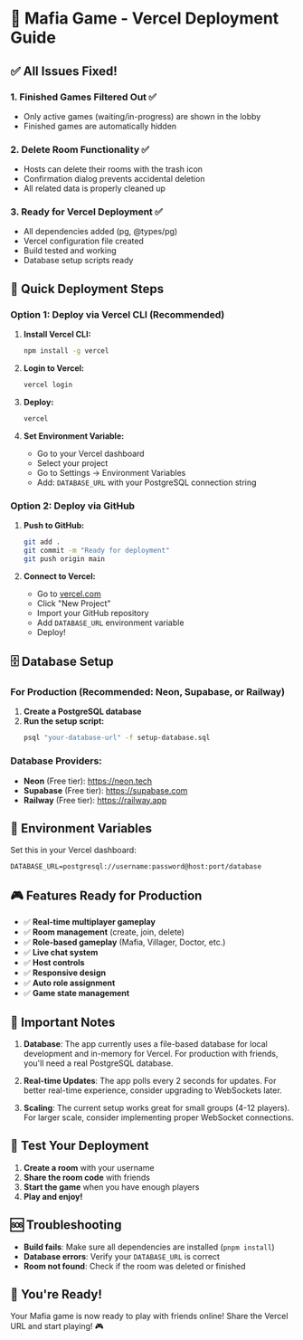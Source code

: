 # 🚀 Mafia Game - Vercel Deployment Guide

## ✅ All Issues Fixed!

### 1. **Finished Games Filtered Out** ✅
- Only active games (waiting/in-progress) are shown in the lobby
- Finished games are automatically hidden

### 2. **Delete Room Functionality** ✅
- Hosts can delete their rooms with the trash icon
- Confirmation dialog prevents accidental deletion
- All related data is properly cleaned up

### 3. **Ready for Vercel Deployment** ✅
- All dependencies added (pg, @types/pg)
- Vercel configuration file created
- Build tested and working
- Database setup scripts ready

## 🎯 Quick Deployment Steps

### Option 1: Deploy via Vercel CLI (Recommended)

1. **Install Vercel CLI:**
   ```bash
   npm install -g vercel
   ```

2. **Login to Vercel:**
   ```bash
   vercel login
   ```

3. **Deploy:**
   ```bash
   vercel
   ```

4. **Set Environment Variable:**
   - Go to your Vercel dashboard
   - Select your project
   - Go to Settings → Environment Variables
   - Add: `DATABASE_URL` with your PostgreSQL connection string

### Option 2: Deploy via GitHub

1. **Push to GitHub:**
   ```bash
   git add .
   git commit -m "Ready for deployment"
   git push origin main
   ```

2. **Connect to Vercel:**
   - Go to [vercel.com](https://vercel.com)
   - Click "New Project"
   - Import your GitHub repository
   - Add `DATABASE_URL` environment variable
   - Deploy!

## 🗄️ Database Setup

### For Production (Recommended: Neon, Supabase, or Railway)

1. **Create a PostgreSQL database**
2. **Run the setup script:**
   ```bash
   psql "your-database-url" -f setup-database.sql
   ```

### Database Providers:
- **Neon** (Free tier): https://neon.tech
- **Supabase** (Free tier): https://supabase.com
- **Railway** (Free tier): https://railway.app

## 🔧 Environment Variables

Set this in your Vercel dashboard:
```
DATABASE_URL=postgresql://username:password@host:port/database
```

## 🎮 Features Ready for Production

- ✅ **Real-time multiplayer gameplay**
- ✅ **Room management** (create, join, delete)
- ✅ **Role-based gameplay** (Mafia, Villager, Doctor, etc.)
- ✅ **Live chat system**
- ✅ **Host controls**
- ✅ **Responsive design**
- ✅ **Auto role assignment**
- ✅ **Game state management**

## 🚨 Important Notes

1. **Database**: The app currently uses a file-based database for local development and in-memory for Vercel. For production with friends, you'll need a real PostgreSQL database.

2. **Real-time Updates**: The app polls every 2 seconds for updates. For better real-time experience, consider upgrading to WebSockets later.

3. **Scaling**: The current setup works great for small groups (4-12 players). For larger scale, consider implementing proper WebSocket connections.

## 🎯 Test Your Deployment

1. **Create a room** with your username
2. **Share the room code** with friends
3. **Start the game** when you have enough players
4. **Play and enjoy!**

## 🆘 Troubleshooting

- **Build fails**: Make sure all dependencies are installed (`pnpm install`)
- **Database errors**: Verify your `DATABASE_URL` is correct
- **Room not found**: Check if the room was deleted or finished

## 🎉 You're Ready!

Your Mafia game is now ready to play with friends online! Share the Vercel URL and start playing! 🎮
